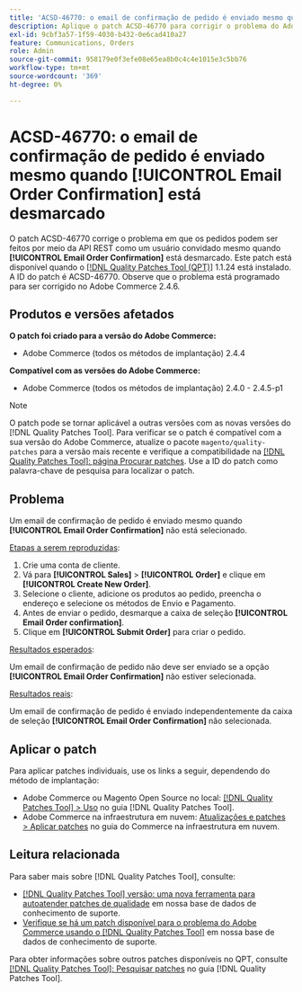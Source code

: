 ```yaml
---
title: 'ACSD-46770: o email de confirmação de pedido é enviado mesmo quando [!UICONTROL Email Order Confirmation] está desmarcado'
description: Aplique o patch ACSD-46770 para corrigir o problema do Adobe Commerce em que os emails de confirmação de pedido são enviados mesmo quando [!UICONTROL Email Order Confirmation] não está selecionado.
exl-id: 9cbf3a57-1f59-4030-b432-0e6cad410a27
feature: Communications, Orders
role: Admin
source-git-commit: 958179e0f3efe08e65ea8b0c4c4e1015e3c5bb76
workflow-type: tm+mt
source-wordcount: '369'
ht-degree: 0%

---
```


# ACSD-46770: o email de confirmação de pedido é enviado mesmo quando **[!UICONTROL Email Order Confirmation]** está desmarcado

O patch ACSD-46770 corrige o problema em que os pedidos podem ser feitos por meio da API REST como um usuário convidado mesmo quando **[!UICONTROL Email Order Confirmation]** está desmarcado. Este patch está disponível quando o [[!DNL Quality Patches Tool (QPT)]](/help/announcements/adobe-commerce-announcements/magento-quality-patches-released-new-tool-to-self-serve-quality-patches.md) 1.1.24 está instalado. A ID do patch é ACSD-46770. Observe que o problema está programado para ser corrigido no Adobe Commerce 2.4.6.

## Produtos e versões afetados

**O patch foi criado para a versão do Adobe Commerce:**

* Adobe Commerce (todos os métodos de implantação) 2.4.4

**Compatível com as versões do Adobe Commerce:**

* Adobe Commerce (todos os métodos de implantação) 2.4.0 - 2.4.5-p1

>[!NOTE]
>
>O patch pode se tornar aplicável a outras versões com as novas versões do [!DNL Quality Patches Tool]. Para verificar se o patch é compatível com a sua versão do Adobe Commerce, atualize o pacote `magento/quality-patches` para a versão mais recente e verifique a compatibilidade na [[!DNL Quality Patches Tool]: página Procurar patches](https://experienceleague.adobe.com/tools/commerce-quality-patches/index.html). Use a ID do patch como palavra-chave de pesquisa para localizar o patch.

## Problema

Um email de confirmação de pedido é enviado mesmo quando **[!UICONTROL Email Order Confirmation]** não está selecionado.

<u>Etapas a serem reproduzidas</u>:

1. Crie uma conta de cliente.
1. Vá para **[!UICONTROL Sales]** > **[!UICONTROL Order]** e clique em **[!UICONTROL Create New Order]**.
1. Selecione o cliente, adicione os produtos ao pedido, preencha o endereço e selecione os métodos de Envio e Pagamento.
1. Antes de enviar o pedido, desmarque a caixa de seleção **[!UICONTROL Email Order confirmation]**.
1. Clique em **[!UICONTROL Submit Order]** para criar o pedido.

<u>Resultados esperados</u>:

Um email de confirmação de pedido não deve ser enviado se a opção **[!UICONTROL Email Order Confirmation]** não estiver selecionada.

<u>Resultados reais</u>:

Um email de confirmação de pedido é enviado independentemente da caixa de seleção **[!UICONTROL Email Order Confirmation]** não selecionada.

## Aplicar o patch

Para aplicar patches individuais, use os links a seguir, dependendo do método de implantação:

* Adobe Commerce ou Magento Open Source no local: [[!DNL Quality Patches Tool] > Uso](https://experienceleague.adobe.com/docs/commerce-operations/tools/quality-patches-tool/usage.html) no guia [!DNL Quality Patches Tool].
* Adobe Commerce na infraestrutura em nuvem: [Atualizações e patches > Aplicar patches](https://experienceleague.adobe.com/docs/commerce-cloud-service/user-guide/develop/upgrade/apply-patches.html) no guia do Commerce na infraestrutura em nuvem.

## Leitura relacionada

Para saber mais sobre [!DNL Quality Patches Tool], consulte:

* [[!DNL Quality Patches Tool] versão: uma nova ferramenta para autoatender patches de qualidade](/help/announcements/adobe-commerce-announcements/magento-quality-patches-released-new-tool-to-self-serve-quality-patches.md) em nossa base de dados de conhecimento de suporte.
* [Verifique se há um patch disponível para o problema do Adobe Commerce usando o [!DNL Quality Patches Tool]](/help/support-tools/patches-available-in-qpt-tool/check-patch-for-magento-issue-with-magento-quality-patches.md) em nossa base de dados de conhecimento de suporte.

Para obter informações sobre outros patches disponíveis no QPT, consulte [[!DNL Quality Patches Tool]: Pesquisar patches](https://experienceleague.adobe.com/tools/commerce-quality-patches/index.html) no guia [!DNL Quality Patches Tool].
